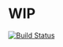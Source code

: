 # WIP
[![Build Status](https://travis-ci.org/huansern/EventLogger.svg?branch=master)](https://travis-ci.org/huansern/EventLogger)